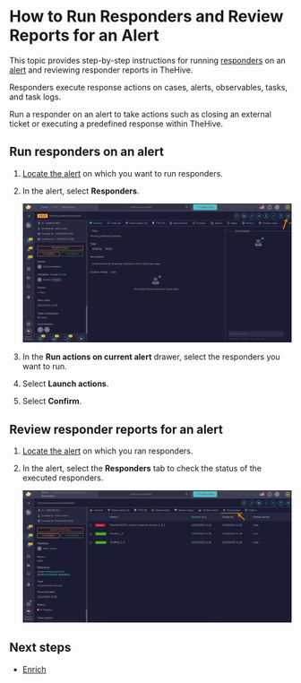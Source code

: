 # How to Run Responders and Review Reports for an Alert

This topic provides step-by-step instructions for running [responders](../../../../administration/cortex/about-cortex.md) on an [alert](about-alerts.md) and reviewing responder reports in TheHive.

Responders execute response actions on cases, alerts, observables, tasks, and task logs.

Run a responder on an alert to take actions such as closing an external ticket or executing a predefined response within TheHive.

## Run responders on an alert

1. [Locate the alert](./search-for-alerts/find-an-alert.md) on which you want to run responders.

2. In the alert, select **Responders**.

    ![Responders button](../../../images/user-guides/organization/configure-organization/manage-functions/responders-button.png)

3. In the **Run actions on current alert** drawer, select the responders you want to run.

4. Select **Launch actions**.

5. Select **Confirm**.

## Review responder reports for an alert

1. [Locate the alert](./search-for-alerts/find-an-alert.md) on which you ran responders.

2. In the alert, select the **Responders** tab to check the status of the executed responders.

    ![Responders tab](../../../images/user-guides/analyst-corner/alerts/responders-tab-alert.png)

<h2>Next steps</h2>

* [Enrich ]()
